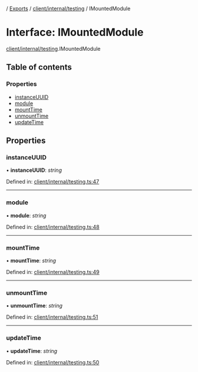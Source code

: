 [](../README.md) / [Exports](../modules.md) / [client/internal/testing](../modules/client_internal_testing.md) / IMountedModule

# Interface: IMountedModule

[client/internal/testing](../modules/client_internal_testing.md).IMountedModule

## Table of contents

### Properties

- [instanceUUID](client_internal_testing.imountedmodule.md#instanceuuid)
- [module](client_internal_testing.imountedmodule.md#module)
- [mountTime](client_internal_testing.imountedmodule.md#mounttime)
- [unmountTime](client_internal_testing.imountedmodule.md#unmounttime)
- [updateTime](client_internal_testing.imountedmodule.md#updatetime)

## Properties

### instanceUUID

• **instanceUUID**: *string*

Defined in: [client/internal/testing.ts:47](https://github.com/onzag/itemize/blob/0e9b128c/client/internal/testing.ts#L47)

___

### module

• **module**: *string*

Defined in: [client/internal/testing.ts:48](https://github.com/onzag/itemize/blob/0e9b128c/client/internal/testing.ts#L48)

___

### mountTime

• **mountTime**: *string*

Defined in: [client/internal/testing.ts:49](https://github.com/onzag/itemize/blob/0e9b128c/client/internal/testing.ts#L49)

___

### unmountTime

• **unmountTime**: *string*

Defined in: [client/internal/testing.ts:51](https://github.com/onzag/itemize/blob/0e9b128c/client/internal/testing.ts#L51)

___

### updateTime

• **updateTime**: *string*

Defined in: [client/internal/testing.ts:50](https://github.com/onzag/itemize/blob/0e9b128c/client/internal/testing.ts#L50)

